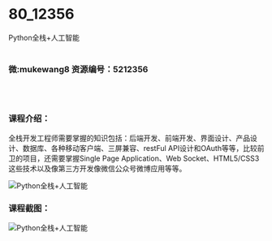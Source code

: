 # 80_12356
Python全栈+人工智能
<br/></br>
<h3>微:mukewang8 资源编号：5212356</h3>
<br/></br>
<h3>课程介绍：</h3>
<p>全栈开发工程师需要掌握的知识包括：后端开发、前端开发、界面设计、产品设计、数据库、各种移动客户端、三屏兼容、restFul API设计和OAuth等等，比较前卫的项目，还需要掌握Single Page Application、Web Socket、HTML5/CSS3这些技术以及像第三方开发像微信公众号微博应用等等。</p>
<p><img src="https://www.ko996.com/wp-content/uploads/img/2020/04/2-91.png" alt="Python全栈+人工智能"></p>
<div class="info-desc">
<h3>课程截图：</h3>
<p><img src="https://www.ko996.com/wp-content/uploads/img/2020/04/1-136.png" alt="Python全栈+人工智能"></p>


			
</div>
